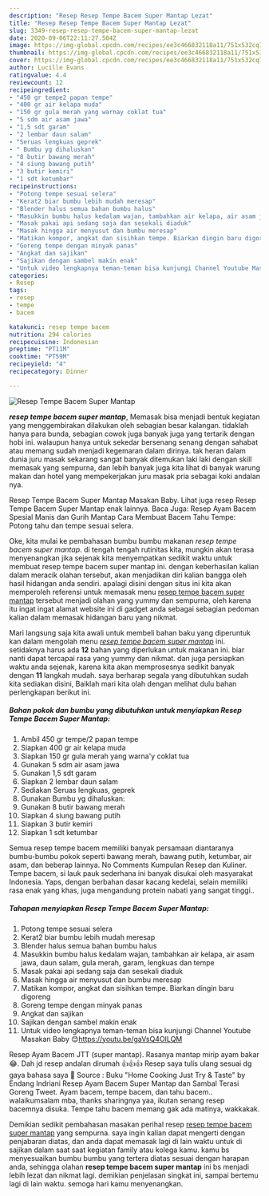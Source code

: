 ```yaml
---
description: "Resep Resep Tempe Bacem Super Mantap Lezat"
title: "Resep Resep Tempe Bacem Super Mantap Lezat"
slug: 3349-resep-resep-tempe-bacem-super-mantap-lezat
date: 2020-09-06T22:11:27.504Z
image: https://img-global.cpcdn.com/recipes/ee3c466832118a11/751x532cq70/resep-tempe-bacem-super-mantap-foto-resep-utama.jpg
thumbnail: https://img-global.cpcdn.com/recipes/ee3c466832118a11/751x532cq70/resep-tempe-bacem-super-mantap-foto-resep-utama.jpg
cover: https://img-global.cpcdn.com/recipes/ee3c466832118a11/751x532cq70/resep-tempe-bacem-super-mantap-foto-resep-utama.jpg
author: Lucille Evans
ratingvalue: 4.4
reviewcount: 12
recipeingredient:
- "450 gr tempe2 papan tempe"
- "400 gr air kelapa muda"
- "150 gr gula merah yang warnay coklat tua"
- "5 sdm air asam jawa"
- "1,5 sdt garam"
- "2 lembar daun salam"
- "Seruas lengkuas geprek"
- " Bumbu yg dihaluskan"
- "8 butir bawang merah"
- "4 siung bawang putih"
- "3 butir kemiri"
- "1 sdt ketumbar"
recipeinstructions:
- "Potong tempe sesuai selera"
- "Kerat2 biar bumbu lebih mudah meresap"
- "Blender halus semua bahan bumbu halus"
- "Masukkin bumbu halus kedalam wajan, tambahkan air kelapa, air asam jawa, daun salam, gula merah, garam, lengkuas dan tempe"
- "Masak pakai api sedang saja dan sesekali diaduk"
- "Masak hingga air menyusut dan bumbu meresap"
- "Matikan kompor, angkat dan sisihkan tempe. Biarkan dingin baru digoreng"
- "Goreng tempe dengan minyak panas"
- "Angkat dan sajikan"
- "Sajikan dengan sambel makin enak"
- "Untuk video lengkapnya teman-teman bisa kunjungi Channel Youtube Masakan Baby 😊https://youtu.be/gaVsQ4OILQM"
categories:
- Resep
tags:
- resep
- tempe
- bacem

katakunci: resep tempe bacem 
nutrition: 294 calories
recipecuisine: Indonesian
preptime: "PT11M"
cooktime: "PT59M"
recipeyield: "4"
recipecategory: Dinner

---
```



![Resep Tempe Bacem Super Mantap](https://img-global.cpcdn.com/recipes/ee3c466832118a11/751x532cq70/resep-tempe-bacem-super-mantap-foto-resep-utama.jpg)

<b><i>resep tempe bacem super mantap</i></b>, Memasak bisa menjadi bentuk kegiatan yang menggembirakan dilakukan oleh sebagian besar kalangan. tidaklah hanya para bunda, sebagian cowok juga banyak juga yang tertarik dengan hobi ini. walaupun hanya untuk sekedar bersenang senang dengan sahabat atau memang sudah menjadi kegemaran dalam dirinya. tak heran dalam dunia juru masak sekarang sangat banyak ditemukan laki laki dengan skill memasak yang sempurna, dan lebih banyak juga kita lihat di banyak warung makan dan hotel yang mempekerjakan juru masak pria sebagai koki andalan nya.

Resep Tempe Bacem Super Mantap Masakan Baby. Lihat juga resep Resep Tempe Bacem Super Mantap enak lainnya. Baca Juga: Resep Ayam Bacem Spesial Manis dan Gurih Mantap Cara Membuat Bacem Tahu Tempe: Potong tahu dan tempe sesuai selera.

Oke, kita mulai ke pembahasan bumbu bumbu makanan <i>resep tempe bacem super mantap</i>. di tengah tengah rutinitas kita, mungkin akan terasa menyenangkan jika sejenak kita menyempatkan sedikit waktu untuk membuat resep tempe bacem super mantap ini. dengan keberhasilan kalian dalam meracik olahan tersebut, akan menjadikan diri kalian bangga oleh hasil hidangan anda sendiri. apalagi disini dengan situs ini kita akan memperoleh referensi untuk memasak menu <u>resep tempe bacem super mantap</u> tersebut menjadi olahan yang yummy dan sempurna, oleh karena itu ingat ingat alamat website ini di gadget anda sebagai sebagian pedoman kalian dalam memasak hidangan baru yang nikmat.


Mari langsung saja kita awali untuk membeli bahan baku yang diperuntuk kan dalam mengolah menu <u><i>resep tempe bacem super mantap</i></u> ini. setidaknya harus ada <b>12</b> bahan yang diperlukan untuk makanan ini. biar nanti dapat tercapai rasa yang yummy dan nikmat. dan juga persiapkan waktu anda sejenak, karena kita akan memprosesnya sedikit banyak dengan <b>11</b> langkah mudah. saya berharap segala yang dibutuhkan sudah kita sediakan disini, Baiklah mari kita olah dengan melihat dulu bahan perlengkapan berikut ini.

<!--inarticleads1-->

##### Bahan pokok dan bumbu yang dibutuhkan untuk menyiapkan Resep Tempe Bacem Super Mantap:

1. Ambil 450 gr tempe/2 papan tempe
1. Siapkan 400 gr air kelapa muda
1. Siapkan 150 gr gula merah yang warna&#39;y coklat tua
1. Gunakan 5 sdm air asam jawa
1. Gunakan 1,5 sdt garam
1. Siapkan 2 lembar daun salam
1. Sediakan Seruas lengkuas, geprek
1. Gunakan  Bumbu yg dihaluskan:
1. Gunakan 8 butir bawang merah
1. Siapkan 4 siung bawang putih
1. Siapkan 3 butir kemiri
1. Siapkan 1 sdt ketumbar


Semua resep tempe bacem memiliki banyak persamaan diantaranya bumbu-bumbu pokok seperti bawang merah, bawang putih, ketumbar, air asam, dan beberap lainnya. No Comments Kumpulan Resep dan Kuliner. Tempe bacem, si lauk pauk sederhana ini banyak disukai oleh masyarakat Indonesia. Yaps, dengan berbahan dasar kacang kedelai, selain memiliki rasa enak yang khas, juga mengandung protein nabati yang sangat tinggi.. 

<!--inarticleads2-->

##### Tahapan menyiapkan Resep Tempe Bacem Super Mantap:

1. Potong tempe sesuai selera
1. Kerat2 biar bumbu lebih mudah meresap
1. Blender halus semua bahan bumbu halus
1. Masukkin bumbu halus kedalam wajan, tambahkan air kelapa, air asam jawa, daun salam, gula merah, garam, lengkuas dan tempe
1. Masak pakai api sedang saja dan sesekali diaduk
1. Masak hingga air menyusut dan bumbu meresap
1. Matikan kompor, angkat dan sisihkan tempe. Biarkan dingin baru digoreng
1. Goreng tempe dengan minyak panas
1. Angkat dan sajikan
1. Sajikan dengan sambel makin enak
1. Untuk video lengkapnya teman-teman bisa kunjungi Channel Youtube Masakan Baby 😊https://youtu.be/gaVsQ4OILQM


Resep Ayam Bacem JTT (super mantap). Rasanya mantap mirip ayam bakar 😂. Dah jd resep andalan dirumah 👍👍👍 Resep saya tulis ulang sesuai dg gaya bahasa saya 🙏 Source : Buku &#34;Home Cooking Just Try &amp; Taste&#34; by Endang Indriani Resep Ayam Bacem Super Mantap dan Sambal Terasi Goreng Tweet. Ayam bacem, tempe bacem, dan tahu bacem.. walaikumsalam mba, thanks sharingnya yaa, ikutan senang resep bacemnya disuka. Tempe tahu bacem memang gak ada matinya, wakkakak. 

Demikian sedikit pembahasan masakan perihal resep <u>resep tempe bacem super mantap</u> yang sempurna. saya ingin kalian dapat mengerti dengan penjabaran diatas, dan anda dapat memasak lagi di lain waktu untuk di sajikan dalam saat saat kegiatan family atau kolega kamu. kamu bs menyesuaikan bumbu bumbu yang tertera diatas sesuai dengan harapan anda, sehingga olahan <b>resep tempe bacem super mantap</b> ini bs menjadi lebih lezat dan nikmat lagi. demikian penjelasan singkat ini, sampai bertemu lagi di lain waktu. semoga hari kamu menyenangkan.
